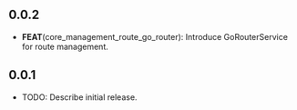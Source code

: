 ## 0.0.2

 - **FEAT**(core_management_route_go_router): Introduce GoRouterService for route management.

## 0.0.1

* TODO: Describe initial release.
